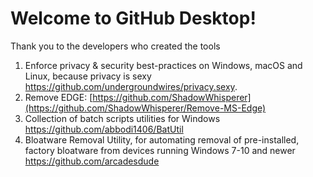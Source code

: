 # Welcome to GitHub Desktop!

Thank you to the developers who created the tools
1. Enforce privacy & security best-practices on Windows, macOS and Linux, because privacy is sexy
https://github.com/undergroundwires/privacy.sexy.
2. Remove EDGE: 
[https://github.com/ShadowWhisperer](https://github.com/ShadowWhisperer/Remove-MS-Edge)
3. Collection of batch scripts utilities for Windows
https://github.com/abbodi1406/BatUtil
4. Bloatware Removal Utility, for automating removal of pre-installed, factory bloatware from devices running Windows 7-10 and newer
https://github.com/arcadesdude
